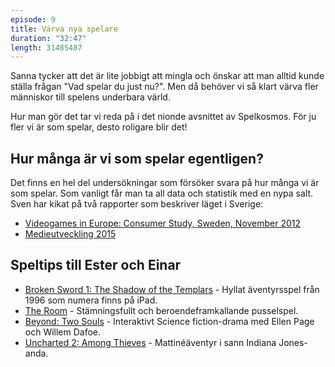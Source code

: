```yaml
---
episode: 9
title: Värva nya spelare
duration: "32:47"
length: 31485487
---
```


Sanna tycker att det är lite jobbigt att mingla och önskar att man alltid kunde ställa frågan "Vad spelar du just nu?". Men då behöver vi så klart värva fler människor till spelens underbara värld.

Hur man gör det tar vi reda på i det nionde avsnittet av Spelkosmos. För ju fler vi är som spelar, desto roligare blir det!

## Hur många är vi som spelar egentligen?

Det finns en hel del undersökningar som försöker svara på hur många vi är som spelar. Som vanligt får man ta all data och statistik med en nypa salt. Sven har kikat på två rapporter som beskriver läget i Sverige:

* [Videogames in Europe: Consumer Study, Sweden, November 2012][5]
* [Medieutveckling 2015][6]

## Speltips till Ester och Einar

* [Broken Sword 1: The Shadow of the Templars][1] - Hyllat äventyrsspel från 1996 som numera finns på iPad.
* [The Room][2] - Stämningsfullt och beroendeframkallande pusselspel.
* [Beyond: Two Souls][3] - Interaktivt Science fiction-drama med Ellen Page och Willem Dafoe.
* [Uncharted 2: Among Thieves][4] - Mattinéäventyr i sann Indiana Jones-anda.

[1]: http://revolution.co.uk/games/the-shadow-of-the-templars
[2]: http://www.fireproofgames.com/games/the-room
[3]: http://www.quanticdream.com/en/#!/en/category/beyond-two-souls
[4]: https://en.wikipedia.org/wiki/Uncharted_2:_Among_Thieves
[5]: https://web.archive.org/web/20160807171243/https://www.isfe.eu/sites/isfe.eu/files/attachments/sweden_-_isfe_consumer_study.pdf
[6]: http://www.radioochtv.se/documents/publikationer/1/medieutveckling-2015-webb.pdf
